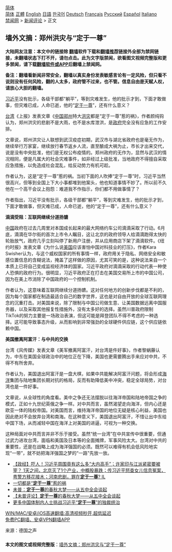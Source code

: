  <!-- 面包屑导航 --> <div class="breadcrumb"><!-- GTranslate: https://gtranslate.io/ -->  <div class="switcher notranslate">  <div class="selected">  <a href="#" onclick="return false;"> 简体</a>  </div>  <div class="option">  <a href="https://www.bannedbook.org" onclick="doGTranslate('zh-CN|zh-CN');jQuery('div.switcher div.selected a').html(jQuery(this).html());return false;" title="简体中文" class="nturl selected"> 简体</a>  <a href="https://www.bannedbook.org/zh-tw/" onclick="doGTranslate('zh-CN|zh-TW');jQuery('div.switcher div.selected a').html(jQuery(this).html());return false;" title="繁體中文" class="nturl"> 正體</a>  <a href="https://www.bannedbook.org/en/" onclick="doGTranslate('zh-CN|en');jQuery('div.switcher div.selected a').html(jQuery(this).html());return false;" title="English" class="nturl"> English</a>  <a href="https://www.bannedbook.org/ja/" onclick="doGTranslate('zh-CN|ja');jQuery('div.switcher div.selected a').html(jQuery(this).html());return false;" title="日本語" class="nturl"> 日語</a>  <a href="https://www.bannedbook.org/ko/" onclick="doGTranslate('zh-CN|ko');jQuery('div.switcher div.selected a').html(jQuery(this).html());return false;" title="한국어" class="nturl"> 한국어</a>  <a href="https://www.bannedbook.org/de/" onclick="doGTranslate('zh-CN|de');jQuery('div.switcher div.selected a').html(jQuery(this).html());return false;" title="Deutsch" class="nturl"> Deutsch</a>  <a href="https://www.bannedbook.org/fr/" onclick="doGTranslate('zh-CN|fr');jQuery('div.switcher div.selected a').html(jQuery(this).html());return false;" title="Français" class="nturl"> Français</a>  <a href="https://www.bannedbook.org/ru/" onclick="doGTranslate('zh-CN|ru');jQuery('div.switcher div.selected a').html(jQuery(this).html());return false;" title="Русский" class="nturl"> Русский</a>  <a href="https://www.bannedbook.org/es/" onclick="doGTranslate('zh-CN|es');jQuery('div.switcher div.selected a').html(jQuery(this).html());return false;" title="Español" class="nturl"> Español</a>  <a href="https://www.bannedbook.org/it/" onclick="doGTranslate('zh-CN|it');jQuery('div.switcher div.selected a').html(jQuery(this).html());return false;" title="Italiano" class="nturl"> Italiano</a>  </div>  </div>      <div class='breadcrumb-sub'><!-- Breadcrumb NavXT 6.3.0 --> <a href="https://www.bannedbook.org/" class="home">禁闻网</a> &gt; <a href="https://www.bannedbook.org/bnews/comments/" class="category">新闻评论</a> &gt; 正文</div></div><h2>墙外文摘：郑州洪灾与“定于一尊”</h2> <p class="notice"><b>大陆网友注意：本文中的链接除 <a href="https://github.com/bannedbook/fanqiang" >翻墙</a>软件下载和<a href="https://github.com/killgcd/justmysocks/blob/master/README.md">翻墙推荐</a>链接外全部为禁网链接，未翻墙状态下打不开，请勿点击。此为文字版禁闻，欲看图文视频完整版和更多禁闻，请下载<a href="https://github.com/bannedbook/fanqiang">翻墙软件或APP</a>后翻墙上禁闻网。</p><p>备注：翻墙看新闻非常安全，翻墙以真实身份发表敏感言论有一定风险，但只看不说则没有任何风险，翻的人太多，政府管不过来，也不管。信息自由是天赋人权，请放心大胆的翻墙。</b></p>  <div class="entry"> <p id="summary"><a href="https://www.bannedbook.org/bnews/tag/%e4%b9%a0%e8%bf%91%e5%b9%b3/" class="st_tag internal_tag" rel="tag" title="标签 习近平 下的日志">习近平</a>没有批示，各级干部都“躺平”，等到灾难发生，他的批示才到，下面才敢做事，但灾难已成，人命已逝，他的“<a href="https://www.bannedbook.org/bnews/tag/%E5%AE%9A%E4%BA%8E%E4%B8%80%E5%B0%8A/" class="st_tag internal_tag" rel="tag" title="标签 定于一尊 下的日志">定于一尊</a>”，还有什么意义？</p> <p id="conimg"><a href="https://www.bannedbook.org/bnews/tag/%e5%8f%b0%e6%b9%be/" class="st_tag internal_tag" rel="tag" title="标签 台湾 下的日志">台湾</a>《上报》发表文章《<a href="https://www.bannedbook.org/bnews/tag/%E4%B8%AD%E5%9B%BD/" class="st_tag internal_tag" rel="tag" title="标签 中国 下的日志">中国</a><a href="https://www.bannedbook.org/bnews/tag/%e9%83%91%e5%b7%9e/" class="st_tag internal_tag" rel="tag" title="标签 郑州 下的日志">郑州</a>特大<a href="https://www.bannedbook.org/bnews/tag/%e6%b4%aa%e7%81%be/" class="st_tag internal_tag" rel="tag" title="标签 洪灾 下的日志">洪灾</a>都是“定于一尊”惹的祸》，作者颜纯钩认为，郑州洪灾的悲剧不是大雨，也不是水库泄洪，是<a href="https://www.bannedbook.org/bnews/tag/%e6%94%bf%e5%ba%9c/" class="st_tag internal_tag" rel="tag" title="标签 政府 下的日志">政府</a>完全没有应急的工作安排。</p> <p>文章说，郑州洪灾让人联想到武汉疫症初期，武汉市与湖北省政府也是毫无作为，继续举行万家宴，继续放行春节返乡人流，直至酿成大祸为止，市长才出来交代，说是没有中央批准，他们是无权公布疫情的。郑州政府的无作为，显然与武汉的情况相同，便是凡属大的社会灾难事件，如非经过上级批准，当地政府不得擅自采取应急措施，以免造成社会混乱，给反动势力有机可趁。</p>  <p>作者认为，这是“定于一尊”惹的祸。当初下面的人吹捧“定于一尊”时，习近平当然很高兴，但等到全国上下大小事都堆到他案头，他也知道事情不妙了。所以前不久他在一个高干会议上抱怨：难道我不作指示，你们都不用做事情了？</p> <p>作者指出，习近平没有批示，各级干部都“躺平”，等到灾难发生，他的批示才到，下面才敢做事，但灾难已成，人命已逝，他的“定于一尊”，还有什么意义？</p> <p><strong>滴滴受阻：互联网继续分道扬镳</strong></p>  <p><span class='wp_keywordlink_affiliate'><a href="https://www.bannedbook.org/" title="中国" target="_blank">中国</a></span>政府在过去几周里对本国成长起来的最大网络约车公司滴滴采取了行动。6月底，滴滴在华尔街的首次上市令人瞩目，这让北京的政府领导人给滴滴跑得太快的轮胎放气，政府几乎立刻叫停了新用户注册，并从应用商店下架了滴滴软件。《纽约时报》发表文章《为什么说<a href="https://www.bannedbook.org/bnews/tag/%e7%be%8e%e5%9b%bd/" class="st_tag internal_tag" rel="tag" title="标签 美国 下的日志">美国</a>应该害怕中国对科技业的打压》，作者Kara Swisher认为，与这个威权国家的所有事情一样，政府用关于隐私、网络安全和敏感位置信息的含糊说法，掩盖了这样做的原因，尤其可笑的是，这种说法来自一个本质上已将自己变成监视经济体的国家。习近平政府对滴滴采取的行动代表一种使人恐惧的政府行为。很明显，习近平政府正在打击在美国交易所上市的中国公司，因为在美上市消除了中国政府的一个控制机制。</p> <p>作者认为，这意味着互联网继续分道扬镳。这对任何地方的创新步伐都是不利的，因为每个国家都在制造最适合自己的数字世界，这也是对自由开放的全球互联网理念的沉重打击。对美国来说，除了限制与中国公司做生意、让美国数据远离中国服务器，以及采取其他报复性措施外，没有太多好的选择。虽然川普政府限制TikTok的努力主要是一场政治表演，但这可能是拜登团队不得不考虑的一种选择。这可能导致事态升级，从而影响到非常强劲的全球硬件供应链，这个供应链依赖中国。</p> <p><strong>美国撤离阿富汗：与中共的交换</strong></p>  <p>台湾《风传媒》发表文章《美军撤离阿富汗，对台湾是件好事》，作者黎蜗藤认为，中东在美国全球政治中的地位正在下降，美国也更需要腾出手来应对中共，不得不有所舍弃。</p> <p>作者认为，美国退出阿富汗是一盘大棋，如果中共能解决阿富汗问题，将会形成<a href="https://www.bannedbook.org/bnews/tag/%E6%B5%B7%E6%B4%8B/" class="st_tag internal_tag" rel="tag" title="标签 海洋 下的日志">海洋</a>集团与陆地集团长期对抗的格局，反而有助降低美中冲突，稳定全球局势，对台湾也是一件好事。</p> <p>文章说，从全球性的角度看。美中之争还无法摆脱以往海洋帝国和陆地帝国之争的模式，正如十九世纪英俄之争一样。对中共而言，虽然渴望走向海洋，但内心还是欧亚一体的陆权帝国。对美国而言，维持海洋帝国的地位无疑是核心利益，美国也因此绝对不会放弃台湾和南海。在这种意义下，美国退出阿富汗，不惜让出中东给中国下场，从而减轻中国在海洋上对美国的进逼，可视为一种交换。</p>  <p>这种局面对中共而言并非不乐于接受。虽然“统一台湾”在中共宣传中很重要，但通过武力进攻台湾，面临和美国及日本等的全面摊牌，军事风险太大。台湾对中共的重要性，还是在战略上成为海洋强国的必须。既然可以难得有机会低风险地实现“一带”，就不妨把海洋强国之梦的“一路”先放一放。</p> <ul class='op-related-articles' title='相关阅读'> <li><a href='https://www.bannedbook.org/bnews/bannedvideo/20210725/1593901.html' target='_blank'>【政经】吓人！习近平周围竟有这么多“大内高手”；许家印与江派紧密要被宰？ 1天之间，北京灭了1个产业，中概股暴跌；传习近平怒查女儿信息冤案，粤警方移花接木；河南悲剧，罪在<b>定于一尊</b>? IL</a></li> <li><a href='https://www.bannedbook.org/bnews/ssgc/20210723/1592868.html' target='_blank'>一切都是“<b>定于一尊</b>”惹的祸</a></li> <li><a href='https://www.bannedbook.org/bnews/renquan/xgmyd/20201106/1426857.html' target='_blank'>未普：<b>定于一尊</b>的春秋大梦——从五中全会谈起</a></li> <li><a href='https://www.bannedbook.org/bnews/comments/20201104/1425775.html' target='_blank'>【未普评论】<b>定于一尊</b>的春秋大梦——从五中全会谈起</a></li> <li><a href='https://www.bannedbook.org/bnews/headline/20200515/1329222.html' target='_blank'>更多中国体制内人士挑战习近平“<b>定于一尊</b>”的独裁统治</a></li> </ul> <p class="texttj"> <a href="https://github.com/bannedbook/fanqiang/wiki/V2ray%E6%9C%BA%E5%9C%BA" target="_blank">WIN/MAC/安卓/iOS高速翻墙:高清视频秒开,超低延迟</a><br/> <a href="https://github.com/bannedbook/fanqiang/wiki/%E7%A6%81%E9%97%BB%E7%BD%91%E5%AE%89%E5%8D%93%E7%BF%BB%E5%A2%99%E6%96%B0%E9%97%BBAPP" target="_blank">免费PC翻墙、安卓VPN翻墙APP</a></p><p> 来源：德国之声 </p><a name='sharetosocial'></a>  <div style="margin-bottom:5px;padding-bottom:5px;clear:both"> <div id="archive-pix-1" class="banner-ads"> <!-- AuctionX Display platform tag START --> <div id="26318x728x90x621x_ADSLOT2" clicktrack="%%CLICK_URL_ESC%%"></div> <!-- AuctionX Display platform tag END --> </div> <div id="archive-pix-2" class="banner-ads"> <!-- AuctionX Display platform tag START --> <div id="26315x300x250x621x_ADSLOT2" clicktrack="%%CLICK_URL_ESC%%"></div> <!-- AuctionX Display platform tag END --> </div> </div>  <div id="archive-pix-1" class="banner-ads"> <!-- AuctionX Display platform tag START --> <div id="26318x728x90x621x_ADSLOT3" clicktrack="%%CLICK_URL_ESC%%"></div> <!-- AuctionX Display platform tag END --> </div> <div><b>本文的图文或视频完整版</b>：<a href='https://www.bannedbook.org/bnews/comments/20210726/1594254.html'>墙外文摘：郑州洪灾与“定于一尊”</a></div>  </div><!--END ENTRY--> 